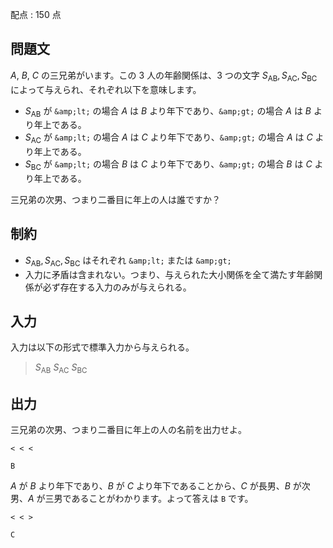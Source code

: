 配点 : $150$ 点

## 問題文

$A$, $B$, $C$ の三兄弟がいます。この $3$ 人の年齢関係は、$3$ つの文字 $S_{\mathrm{AB}},S_{\mathrm{AC}},S_{\mathrm{BC}}$ によって与えられ、それぞれ以下を意味します。

- $S_{\mathrm{AB}}$ が `&amp;lt;` の場合 $A$ は $B$ より年下であり、`&amp;gt;` の場合 $A$ は $B$ より年上である。
- $S_{\mathrm{AC}}$ が `&amp;lt;` の場合 $A$ は $C$ より年下であり、`&amp;gt;` の場合 $A$ は $C$ より年上である。
- $S_{\mathrm{BC}}$ が `&amp;lt;` の場合 $B$ は $C$ より年下であり、`&amp;gt;` の場合 $B$ は $C$ より年上である。

三兄弟の次男、つまり二番目に年上の人は誰ですか？

## 制約

- $S_{\mathrm{AB}},S_{\mathrm{AC}},S_{\mathrm{BC}}$ はそれぞれ `&amp;lt;` または `&amp;gt;`
- 入力に矛盾は含まれない。つまり、与えられた大小関係を全て満たす年齢関係が必ず存在する入力のみが与えられる。

## 入力

入力は以下の形式で標準入力から与えられる。

> $S_{\mathrm{AB}}$ $S_{\mathrm{AC}}$ $S_{\mathrm{BC}}$

## 出力

三兄弟の次男、つまり二番目に年上の人の名前を出力せよ。

```input1
< < <
```

```output1
B
```

$A$ が $B$ より年下であり、$B$ が $C$ より年下であることから、$C$ が長男、$B$ が次男、$A$ が三男であることがわかります。よって答えは `B` です。

```input2
< < >
```

```output2
C
```